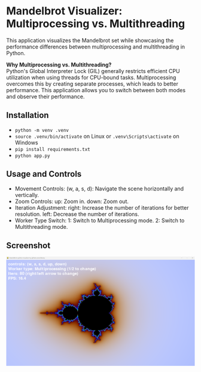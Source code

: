 # Mandelbrot Visualizer: Multiprocessing vs. Multithreading

This application visualizes the Mandelbrot set while showcasing the performance differences between multiprocessing and multithreading in Python.

**Why Multiprocessing vs. Multithreading?**  
Python's Global Interpreter Lock (GIL) generally restricts efficient CPU utilization when using threads for CPU-bound tasks. Multiprocessing overcomes this by creating separate processes, which leads to better performance. This application allows you to switch between both modes and observe their performance.


## Installation

- `python -m venv .venv`
- `source .venv/bin/activate` on Linux or `.venv\Scripts\activate` on Windows
- `pip install requirements.txt`
- `python app.py`

## Usage and Controls

- Movement Controls:
(w, a, s, d): Navigate the scene horizontally and vertically.
- Zoom Controls:
up: Zoom in.
down: Zoom out.
- Iteration Adjustment:
right: Increase the number of iterations for better resolution.
left: Decrease the number of iterations.
- Worker Type Switch:
1: Switch to Multiprocessing mode.
2: Switch to Multithreading mode.

## Screenshot

![screenshot](screenshot.png)
